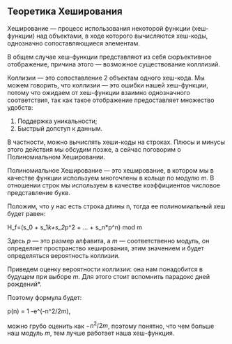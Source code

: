 ## Теоретика Хеширования

Хеширование —  процесс использования некоторой функции (хеш-функции) над 
объектами, в ходе которого вычисляются хеш-коды, однозначно 
сопоставляющиеся элементам.
    
В общем случае хеш-функции представляют из себя сюръективное отображение, причина этого — возможное
существование колллизий.

Коллизии — это сопоставление 2 объектам одного хеш-кода.
Мы можем говорить, что коллизии — это ошибки нашей хеш-функции, потому что ожидаем от хеш-функции
взаимно однозначного соответствия, так как такое отображение предоставляет множество удобств:
    
  1. Поддержка уникальности;
  2. Быстрый допступ к данным.
    
    
В частности, можно вычислять хеши-коды на строках.
Плюсы и минусы этого действия мы обсудим позже, а сейчас поговорим о Полиномиальном Хешировании.
    
Полиномиальное Хеширование — это хеширование, в котором мы в качестве функции используем многочлены в кольце по модулю m.
В отношении строк мы используем в качестве коэффициентов числовое представление букв.

Положим, что у нас есть строка длины n, тогда ее полиномиальный хеш будет равен:
    
H_f=(s_0 + s_1*k+s_2*p^2 + ... + s_n*p^n) mod m

Здесь $p$ — это размер алфавита, а $m$ — соответственно модуль, он определяет пространство хеширования,
этим значением и будет определяться вероятность коллизии.

Приведем оценку вероятности коллизии: она нам понадобится в будущем при выборе $m$.
Для этого стоит вспомнить парадокс дней рождений*.

Поэтому формула будет:

p(n) = 1 -e^(-n^2/2m), 
    
можно грубо оценить как $-n^2/2m$, поэтому понятно, что чем больше наш модуль $m$,
тем лучше работает наша хеш-функция.
    
